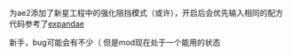 为ae2添加了新星工程中的强化阻挡模式（或许），开启后会优先输入相同的配方 代码参考了[expandae](https://github.com/ko-lja/expandedae)

新手，bug可能会有不少（ 但是mod现在处于一个能用的状态
